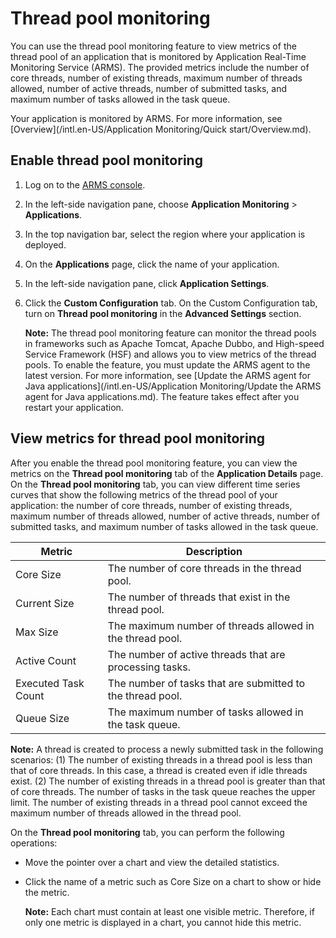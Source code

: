 # Thread pool monitoring

You can use the thread pool monitoring feature to view metrics of the thread pool of an application that is monitored by Application Real-Time Monitoring Service \(ARMS\). The provided metrics include the number of core threads, number of existing threads, maximum number of threads allowed, number of active threads, number of submitted tasks, and maximum number of tasks allowed in the task queue.

Your application is monitored by ARMS. For more information, see [Overview](/intl.en-US/Application Monitoring/Quick start/Overview.md).

## Enable thread pool monitoring

1.  Log on to the [ARMS console](https://arms-ap-southeast-1.console.aliyun.com/#/home).

2.  In the left-side navigation pane, choose **Application Monitoring** \> **Applications**.

3.  In the top navigation bar, select the region where your application is deployed.

4.  On the **Applications** page, click the name of your application.

5.  In the left-side navigation pane, click **Application Settings**.

6.  Click the **Custom Configuration** tab. On the Custom Configuration tab, turn on **Thread pool monitoring** in the **Advanced Settings** section.

    **Note:** The thread pool monitoring feature can monitor the thread pools in frameworks such as Apache Tomcat, Apache Dubbo, and High-speed Service Framework \(HSF\) and allows you to view metrics of the thread pools. To enable the feature, you must update the ARMS agent to the latest version. For more information, see [Update the ARMS agent for Java applications](/intl.en-US/Application Monitoring/Update the ARMS agent for Java applications.md). The feature takes effect after you restart your application.


## View metrics for thread pool monitoring

After you enable the thread pool monitoring feature, you can view the metrics on the **Thread pool monitoring** tab of the **Application Details** page. On the **Thread pool monitoring** tab, you can view different time series curves that show the following metrics of the thread pool of your application: the number of core threads, number of existing threads, maximum number of threads allowed, number of active threads, number of submitted tasks, and maximum number of tasks allowed in the task queue.

|Metric|Description|
|------|-----------|
|Core Size|The number of core threads in the thread pool.|
|Current Size|The number of threads that exist in the thread pool.|
|Max Size|The maximum number of threads allowed in the thread pool.|
|Active Count|The number of active threads that are processing tasks.|
|Executed Task Count|The number of tasks that are submitted to the thread pool.|
|Queue Size|The maximum number of tasks allowed in the task queue.|

**Note:** A thread is created to process a newly submitted task in the following scenarios: \(1\) The number of existing threads in a thread pool is less than that of core threads. In this case, a thread is created even if idle threads exist. \(2\) The number of existing threads in a thread pool is greater than that of core threads. The number of tasks in the task queue reaches the upper limit. The number of existing threads in a thread pool cannot exceed the maximum number of threads allowed in the thread pool.

On the **Thread pool monitoring** tab, you can perform the following operations:

-   Move the pointer over a chart and view the detailed statistics.
-   Click the name of a metric such as Core Size on a chart to show or hide the metric.

    **Note:** Each chart must contain at least one visible metric. Therefore, if only one metric is displayed in a chart, you cannot hide this metric.


